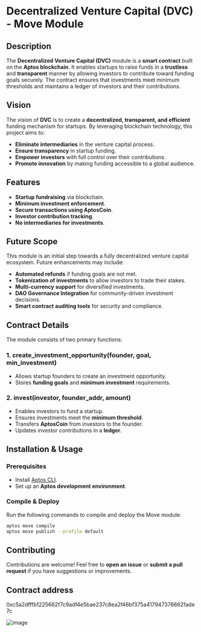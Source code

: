 # Decentralized Venture Capital (DVC) - Move Module

## Description
The **Decentralized Venture Capital (DVC)** module is a **smart contract** built on the **Aptos blockchain**. It enables startups to raise funds in a **trustless** and **transparent** manner by allowing investors to contribute toward funding goals securely. The contract ensures that investments meet minimum thresholds and maintains a ledger of investors and their contributions.

## Vision
The vision of **DVC** is to create a **decentralized, transparent, and efficient** funding mechanism for startups. By leveraging blockchain technology, this project aims to:

- **Eliminate intermediaries** in the venture capital process.
- **Ensure transparency** in startup funding.
- **Empower investors** with full control over their contributions.
- **Promote innovation** by making funding accessible to a global audience.

## Features
- **Startup fundraising** via blockchain.
- **Minimum investment enforcement**.
- **Secure transactions using AptosCoin**.
- **Investor contribution tracking**.
- **No intermediaries for investments**.

## Future Scope
This module is an initial step towards a fully decentralized venture capital ecosystem. Future enhancements may include:

- **Automated refunds** if funding goals are not met.
- **Tokenization of investments** to allow investors to trade their stakes.
- **Multi-currency support** for diversified investments.
- **DAO Governance Integration** for community-driven investment decisions.
- **Smart contract auditing tools** for security and compliance.

## Contract Details
The module consists of two primary functions:

### **1. create_investment_opportunity(founder, goal, min_investment)**
- Allows startup founders to create an investment opportunity.
- Stores **funding goals** and **minimum investment** requirements.

### **2. invest(investor, founder_addr, amount)**
- Enables investors to fund a startup.
- Ensures investments meet the **minimum threshold**.
- Transfers **AptosCoin** from investors to the founder.
- Updates investor contributions in a **ledger**.

## Installation & Usage

### **Prerequisites**
- Install [Aptos CLI](https://aptos.dev/cli-tools/aptos-cli/).
- Set up an **Aptos development environment**.

### **Compile & Deploy**
Run the following commands to compile and deploy the Move module:
```sh
aptos move compile
aptos move publish --profile default
```

## **Contributing**
Contributions are welcome! Feel free to **open an issue** or **submit a pull request** if you have suggestions or improvements.

## **Contract address**
0xc5a2dfffb1225662f7c9adf4e5bae237c8ea2f46bf375a417947376662fade7c

![image](https://github.com/user-attachments/assets/c9416ac0-f63e-4688-90e5-d9224d1fdc5b)
